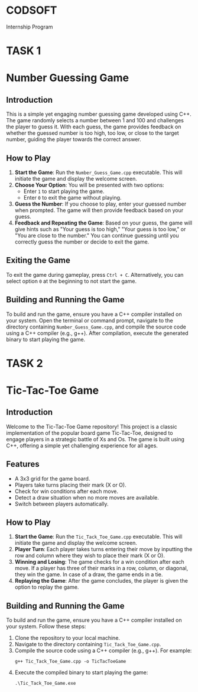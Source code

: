 # CODSOFT
 Internship Program 

# TASK 1
# Number Guessing Game

## Introduction

This is a simple yet engaging number guessing game developed using C++. The game randomly selects a number between 1 and 100 and challenges the player to guess it. With each guess, the game provides feedback on whether the guessed number is too high, too low, or close to the target number, guiding the player towards the correct answer.

## How to Play

1. **Start the Game**: Run the `Number_Guess_Game.cpp` executable. This will initiate the game and display the welcome screen.
2. **Choose Your Option**: You will be presented with two options:
   - Enter `1` to start playing the game.
   - Enter `0` to exit the game without playing.
3. **Guess the Number**: If you choose to play, enter your guessed number when prompted. The game will then provide feedback based on your guess.
4. **Feedback and Repeating the Game**: Based on your guess, the game will give hints such as "Your guess is too high," "Your guess is too low," or "You are close to the number." You can continue guessing until you correctly guess the number or decide to exit the game.

## Exiting the Game

To exit the game during gameplay, press `Ctrl + C`. Alternatively, you can select option `0` at the beginning to not start the game.

## Building and Running the Game

To build and run the game, ensure you have a C++ compiler installed on your system. Open the terminal or command prompt, navigate to the directory containing `Number_Guess_Game.cpp`, and compile the source code using a C++ compiler (e.g., g++). After compilation, execute the generated binary to start playing the game.





# TASK 2
# Tic-Tac-Toe Game

## Introduction

Welcome to the Tic-Tac-Toe Game repository! This project is a classic implementation of the popular board game Tic-Tac-Toe, designed to engage players in a strategic battle of Xs and Os. The game is built using C++, offering a simple yet challenging experience for all ages.

## Features

- A 3x3 grid for the game board.
- Players take turns placing their mark (X or O).
- Check for win conditions after each move.
- Detect a draw situation when no more moves are available.
- Switch between players automatically.

## How to Play

1. **Start the Game**: Run the `Tic_Tack_Toe_Game.cpp` executable. This will initiate the game and display the welcome screen.
2. **Player Turn**: Each player takes turns entering their move by inputting the row and column where they wish to place their mark (X or O).
3. **Winning and Losing**: The game checks for a win condition after each move. If a player has three of their marks in a row, column, or diagonal, they win the game. In case of a draw, the game ends in a tie.
4. **Replaying the Game**: After the game concludes, the player is given the option to replay the game.

## Building and Running the Game

To build and run the game, ensure you have a C++ compiler installed on your system. Follow these steps:

1. Clone the repository to your local machine.
2. Navigate to the directory containing `Tic_Tack_Toe_Game.cpp`.
3. Compile the source code using a C++ compiler (e.g., g++). For example:
   ```
   g++ Tic_Tack_Toe_Game.cpp -o TicTacToeGame
   ```
4. Execute the compiled binary to start playing the game:
   ```
   .\Tic_Tack_Toe_Game.exe
   ```
